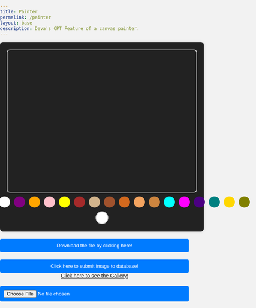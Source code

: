 ```yaml
---
title: Painter
permalink: /painter
layout: base
description: Deva's CPT Feature of a canvas painter.
---
```

<html lang="en">
  <meta charset="UTF-8">
  <meta name="viewport" content="width=device-width, initial-scale=1.0">
  <title>VividFusion</title>
  <link rel="stylesheet" href="painter.css">

  <style>
html, body {
    height: 100%;
    width: 100%;
    font-family: Arial, sans-serif;
    background-color: #f2f2f2;
    margin: 0;
    padding: 0;
    display: block;
    justify-content: center;
    align-items: center;
}

#drawingContainer {
    width: 100%;
    display: flex;
    flex-direction: column;
    align-items: center;
    background-color: #222;
    border-radius: 8px;
    padding: 20px;
    box-shadow: 0 0 10px rgba(0, 0, 0, 0.1);
}

canvas#drawingCanvas {
    width: 100%;
    max-width: 800px;
    height: auto;
    border: 2px solid #ccc;
    border-radius: 8px;
}

#colorSelectors {
    display: flex;
    justify-content: center;
    margin-top: 10px;
}

.colorSelector {
    width: 30px;
    height: 30px;
    border-radius: 50%;
    margin: 0 5px;
    cursor: pointer;
}

#eraser {
    width: 30px;
    height: 30px;
    background-color: #fff;
    border: 2px solid #ccc;
    border-radius: 50%;
    margin-top: 10px;
    cursor: pointer;
}

#lineWidthSelectors {
    display: flex;
    justify-content: center;
    margin-top: 10px;
}

.lineWidthSelector {
    padding: 5px 10px;
    border: 1px solid #ccc;
    border-radius: 4px;
    margin: 0 5px;
    cursor: pointer;
}

button, input[type="file"] {
    width: 100%;
    padding: 10px;
    background-color: #007bff;
    color: white;
    border: none;
    border-radius: 4px;
    cursor: pointer;
    margin-top: 20px;
    box-sizing: border-box; /* Ensure padding doesn't affect width */
}

button:hover {
    background-color: #0056b3;
}


  </style>
  
  <!-- Drawing container -->
  <div id="drawingContainer">
    <!-- Canvas -->
    <canvas id="drawingCanvas" width="800" height="600"></canvas>
    <!-- Color selectors -->
<div id="colorSelectors">
  <div class="colorSelector" style="background-color: #ff0000;"></div> <!-- Red -->
  <div class="colorSelector" style="background-color: #0000ff;"></div> <!-- Blue -->
  <div class="colorSelector" style="background-color: #00ff00;"></div> <!-- Green -->
  <div class="colorSelector" style="background-color: #ffffff;"></div> <!-- White (Black text) -->
  <div class="colorSelector" style="background-color: #800080;"></div> <!-- Purple -->
  <div class="colorSelector" style="background-color: #ffa500;"></div> <!-- Orange -->
  <div class="colorSelector" style="background-color: #ffc0cb;"></div> <!-- Pink -->
  <div class="colorSelector" style="background-color: #ffff00;"></div> <!-- Yellow -->
  <div class="colorSelector" style="background-color: #a52a2a;"></div> <!-- Brown -->
  <div class="colorSelector" style="background-color: #d2b48c;"></div> <!-- Tan -->
  <div class="colorSelector" style="background-color: #a0522d;"></div> <!-- Sienna -->
  <div class="colorSelector" style="background-color: #d2691e;"></div> <!-- Chocolate -->
  <div class="colorSelector" style="background-color: #f4a460;"></div> <!-- Sandy Brown -->
  <div class="colorSelector" style="background-color: #cd853f;"></div> <!-- Peru -->
  <div class="colorSelector" style="background-color: #00ffff;"></div> <!-- Cyan -->
  <div class="colorSelector" style="background-color: #ff00ff;"></div> <!-- Magenta -->
  <div class="colorSelector" style="background-color: #4b0082;"></div> <!-- Indigo -->
  <div class="colorSelector" style="background-color: #008080;"></div> <!-- Teal -->
  <div class="colorSelector" style="background-color: #ffd700;"></div> <!-- Gold -->
  <div class="colorSelector" style="background-color: #808000;"></div> <!-- Olive -->
</div>
    <!-- Eraser -->
    <div id="eraser"></div>
  </div>

<div style="text-align: center;">
  <button onclick="download()">Download the file by clicking here!</button>
  <br> <!-- Add line break here -->
  <img id="paintingimg">
  <button onclick="sendPainting()">Click here to submit image to database!</button>
  <a href="{{site.baseurl}}/gallery">Click here to see the Gallery!</a>
  <br> <!-- Add line break here -->
  <input type="file" id="paintingfile">
</div>
<script src="src/painter.js"></script>
<script src="src/gallery.js"></script>
